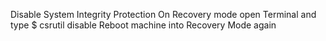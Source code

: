 Disable System Integrity Protection
On Recovery mode open Terminal and type
$ csrutil disable
Reboot machine into Recovery Mode again
